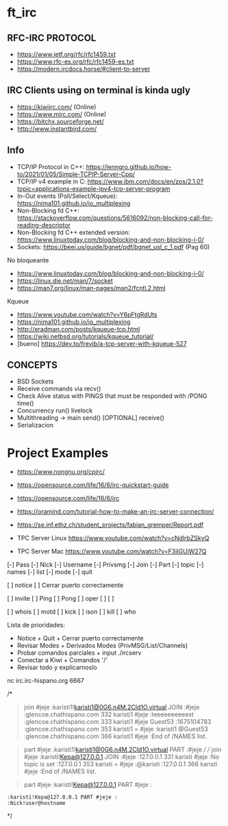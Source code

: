 # ft_irc

## RFC-IRC PROTOCOL
- https://www.ietf.org/rfc/rfc1459.txt
- https://www.rfc-es.org/rfc/rfc1459-es.txt
- https://modern.ircdocs.horse/#client-to-server

## IRC Clients using on terminal is kinda ugly
- https://kiwiirc.com/              (Online)
- https://www.mirc.com/             (Online)
- https://bitchx.sourceforge.net/
- http://www.instantbird.com/


## Info
- TCP/IP Protocol in C++: https://lenngro.github.io/how-to/2021/01/05/Simple-TCPIP-Server-Cpp/
- TCP/IP v4 example in C: https://www.ibm.com/docs/en/zos/2.1.0?topic=applications-example-ipv4-tcp-server-program
- In-Out events (Poll/Select/Kqueue): https://nima101.github.io/io_multiplexing 
- Non-Blocking fd C++: https://stackoverflow.com/questions/5616092/non-blocking-call-for-reading-descriptor
- Non-Blocking fd C++ extended version: https://www.linuxtoday.com/blog/blocking-and-non-blocking-i-0/
- Sockets: https://beej.us/guide/bgnet/pdf/bgnet_usl_c_1.pdf (Pag 60)

No bloqueante
- https://www.linuxtoday.com/blog/blocking-and-non-blocking-i-0/
- https://linux.die.net/man/7/socket
- https://man7.org/linux/man-pages/man2/fcntl.2.html

Kqueue
- https://www.youtube.com/watch?v=Y6pFtgRdUts
- https://nima101.github.io/io_multiplexing
- http://eradman.com/posts/kqueue-tcp.html
- https://wiki.netbsd.org/tutorials/kqueue_tutorial/
- [bueno] https://dev.to/frevib/a-tcp-server-with-kqueue-527



## CONCEPTS
* BSD Sockets
* Receive commands via recv()
* Check Alive status with PINGS that must be responded with /PONG time()
* Concurrency run() livelock
* Multithreading -> main
                    send() [OPTIONAL]
                    receive()
* Serializacion

# Project Examples
- https://www.nongnu.org/cpirc/
- https://opensource.com/life/16/6/irc-quickstart-guide
- https://opensource.com/life/16/6/irc
- https://oramind.com/tutorial-how-to-make-an-irc-server-connection/
- https://se.inf.ethz.ch/student_projects/fabian_gremper/Report.pdf

- TPC Server Linux https://www.youtube.com/watch?v=cNdlrbZSkyQ
- TPC Server Mac https://www.youtube.com/watch?v=F3iIGUiW27Q



[-] Pass
[-] Nick
[-] Username
[-] Privsmg
[-] Join
[-] Part
[-] topic
[-] names
[-] list
[-] mode
[-] quit

[ ] notice
[ ] Cerrar puerto correctamente

[ ] invite
[ ] Ping
[ ] Pong
[ ] oper
[ ] 
[ ]

[ ] whois
[ ] motd
[ ] kick
[ ] ison
[ ] kill
[ ] who

Lista de prioridades:
- Notice + Quit + Cerrar puerto correctamente
- Revisar Modes + Derivados Modes (PrivMSG/List/Channels)
- Probar comandos parciales + input ./ircserv
- Conectar a Kiwi + Comandos '/'
- Revisar todo y explicarnoslo

nc irc.irc-hispano.org 6667


/*
> join #jeje
	:karisti1!karisti1@0G6.n4M.2Cld1O.virtual JOIN :#jeje
	:glencoe.chathispano.com 332 karisti1 #jeje :teeeeeeeeeest
	:glencoe.chathispano.com 333 karisti1 #jeje Guest53 :1675104783
	:glencoe.chathispano.com 353 karisti1 = #jeje :karisti1 @Guest53
	:glencoe.chathispano.com 366 karisti1 #jeje :End of /NAMES list.


> part #jeje
	:karisti1!karisti1@0G6.n4M.2Cld1O.virtual PART :#jeje
*/
/*
> join #jeje
	:karisti!Kepa@127.0.0.1 JOIN :#jeje
	:127.0.0.1 331 karisti #jeje :No topic is set
	:127.0.0.1 353 karisti = #jeje :@karisti
	:127.0.0.1 366 karisti #jeje :End of /NAMES list.
	
> part #jeje
	:karisti!Kepa@127.0.0.1 PART #jeje :

	:karisti!Kepa@127.0.0.1 PART #jeje :
	:Nick!user@hostname
*/
